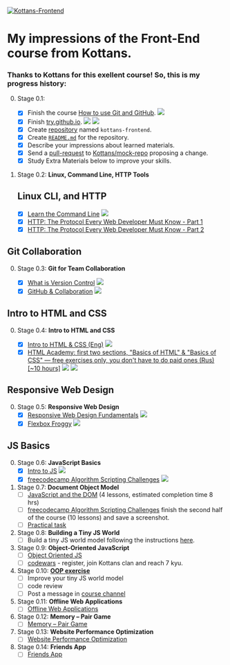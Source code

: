 ﻿[![Kottans-Frontend](https://img.shields.io/badge/%3D%28%5E.%5E%29%3D-frontend-yellow.svg)](https://github.com/DJStar77/kottans-frontend)

# My impressions of the Front-End course from Kottans.


### Thanks to Kottans for this exellent course! So, this is my progress history:

0. Stage 0.1:

	- [x] Finish the course [How to use Git and GitHub](https://www.udacity.com/course/how-to-use-git-and-github--ud775).
	![](task_linux_cli/01.1.png)
	- [x] Finish [try.github.io](https://try.github.io/levels/1/challenges/1).
	![](task_linux_cli/01.2.png)
	![](task_linux_cli/01.3.png)
	- [x] Create [repository](https://github.com/DJStar77/kottans-frontend) named `kottans-frontend`.
	- [x] Create [`README.md`](https://github.com/DJStar77/kottans-frontend/blob/master/README.md) for the repository.
	- [x] Describe your impressions about learned materials.
	- [x] Send a [pull-request](https://github.com/kottans/mock-repo/pull/219) to [Kottans/mock-repo](https://github.com/Kottans/mock-repo) proposing a change.
	- [x] Study Extra Materials below to improve your skills.

0. Stage 0.2: **Linux, Command Line, HTTP Tools**
	## Linux CLI, and HTTP
	- [x] [Learn the Command Line](https://www.codecademy.com/learn/learn-the-command-line)
	![](task_linux_cli/02.1.png)	
	- [x] [HTTP: The Protocol Every Web Developer Must Know - Part 1](https://code.tutsplus.com/tutorials/http-the-protocol-every-web-developer-must-know-part-1--net-31177)
	- [x] [HTTP: The Protocol Every Web Developer Must Know - Part 2](https://code.tutsplus.com/tutorials/http-the-protocol-every-web-developer-must-know-part-2--net-31155)

## Git Collaboration
0. Stage 0.3: **Git for Team Collaboration**

	- [x] [What is Version Control](https://classroom.udacity.com/courses/ud123/)
	![](task_git_collaboration/03.1.png)
	- [x] [GitHub & Collaboration](https://classroom.udacity.com/courses/ud456)
	![](task_git_collaboration/03.2.png)

## Intro to HTML and CSS
0. Stage 0.4: **Intro to HTML and CSS**

	- [x] [Intro to HTML & CSS (Eng)](https://www.udacity.com/course/intro-to-html-and-css--ud304)
	![](task_html_css/04.1.png)
	- [x] [HTML Academy: first two sections, "Basics of HTML" & "Basics of CSS" — free exercises only, you don't have to do paid ones (Rus) [~10 hours]](https://htmlacademy.ru/)
	![](task_html_css/04.2-1.png)
	![](task_html_css/04.2-2.png)

## Responsive Web Design
0. Stage 0.5: **Responsive Web Design**
	- [x] [Responsive Web Design Fundamentals](https://www.udacity.com/course/responsive-web-design-fundamentals--ud893)
	![](task_rwd_flex/05.1.png)
	- [x] [Flexbox Froggy](http://flexboxfroggy.com/)
	![](task_rwd_flex/05.2.png)

## JS Basics
0. Stage 0.6: **JavaScript Basics**
	- [x] [Intro to JS](https://www.udacity.com/course/intro-to-javascript--ud803)
	![](task_js_basic/06.1.png)
	- [x] [freecodecamp Algorithm Scripting Challenges](https://learn.freecodecamp.org/javascript-algorithms-and-data-structures/intermediate-algorithm-scripting)
	![](task_js_basic/06.2.png)	

0. Stage 0.7: **Document Object Model**
	- [ ] [JavaScript and the DOM](https://classroom.udacity.com/courses/ud117) (4 lessons, estimated completion time 8 hrs)
	- [ ] [freecodecamp Algorithm Scripting Challenges](https://learn.freecodecamp.org/javascript-algorithms-and-data-structures/intermediate-algorithm-scripting) finish the second half of the course (10 lessons) and save a screenshot.
	- [ ] [Practical task](https://github.com/kottans/frontend/blob/master/tasks/js-dom.md#then)

0. Stage 0.8: **Building a Tiny JS World**
	- [ ] Build a tiny JS world model following the instructions [here](https://github.com/OleksiyRudenko/a-tiny-JS-world).

0. Stage 0.9: **Object-Oriented JavaScript**
	- [ ] [Object Oriented JS](https://classroom.udacity.com/courses/ud015)
	- [ ] [codewars](https://www.codewars.com/) - register, join Kottans clan and reach 7 kyu.

0. Stage 0.10: [**OOP exercise**](https://github.com/kottans/frontend/blob/master/tasks/js-post-oop.md)
	- [ ] Improve your tiny JS world model
	- [ ] code review
	- [ ] Post a message in [course channel](https://t.me/joinchat/CX8EF1JmLm9IM6J6oy2U7Q)

0. Stage 0.11: **Offline Web Applications**
	- [ ] [Offline Web Applications](https://www.udacity.com/course/offline-web-applications--ud899)

0. Stage 0.12: **Memory – Pair Game**
	- [ ] [Memory – Pair Game](https://github.com/kottans/frontend/blob/master/tasks/memory-pair-game.md)

0. Stage 0.13: **Website Performance Optimization**
	- [ ] [Website Performance Optimization](https://github.com/kottans/frontend/blob/master/tasks/app-design-performance.md)

0. Stage 0.14: **Friends App**
	- [ ] [Friends App](https://github.com/kottans/frontend/blob/master/tasks/friends-app.md)
